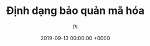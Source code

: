 ---
title: Định dạng bảo quản mã hóa
date: 2019-09-13 00:00:00 +0000
layout: 'post'
permalink: "/crypto/046.html"
author: 'Pi'
tags: []

---